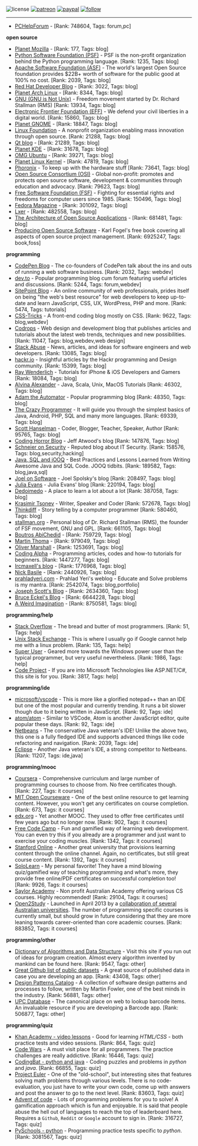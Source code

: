 ![license](https://img.shields.io/github/license/prahladyeri/siterank-stats.svg)
[![patreon](https://img.shields.io/badge/Patreon-brown.svg?logo=patreon)](https://www.patreon.com/prahladyeri)
[![paypal](https://img.shields.io/badge/PayPal-blue.svg?logo=paypal)](https://www.paypal.com/cgi-bin/webscr?cmd=_s-xclick&hosted_button_id=JM8FUXNFUK6EU)
[![follow](https://img.shields.io/twitter/follow/prahladyeri.svg?style=social)](https://twitter.com/prahladyeri)

---
- [PCHelpForum](https://pchelpforum.net) -  [Rank: 748604, Tags: forum,pc]

**open source**

- [Planet Mozilla](http://planet.mozilla.org/) -  [Rank: 177, Tags: blog]
- [Python Software Foundation (PSF)](https://www.python.org/psf/) - PSF is the non-profit organization behind the Python programming language. [Rank: 1235, Tags: blog]
- [Apache Software Foundation (ASF)](https://www.apache.org/) - The world's largest Open Source foundation provides $22B+ worth of software for the public good at 100% no cost. [Rank: 2039, Tags: blog]
- [Red Hat Developer Blog](https://developerblog.redhat.com/) -  [Rank: 3022, Tags: blog]
- [Planet Arch Linux](https://planet.archlinux.org/) -  [Rank: 8344, Tags: blog]
- [GNU (GNU is Not Unix)](https://www.gnu.org) - Freedom movement started by Dr. Richard Stallman (RMS) [Rank: 13934, Tags: blog]
- [Electronic Frontier Foundation (EFF)](https://www.eff.org/) - We defend your civil liberties in a digital world. [Rank: 15860, Tags: blog]
- [Planet GNOME](https://planet.gnome.org/) -  [Rank: 18847, Tags: blog]
- [Linux Foundation](https://www.linuxfoundation.org/) - A nonprofit organization enabling mass innovation through open source. [Rank: 21288, Tags: blog]
- [Qt blog](http://blog.qt.io/) -  [Rank: 21289, Tags: blog]
- [Planet KDE](https://planet.kde.org/) -  [Rank: 31678, Tags: blog]
- [OMG Ubuntu](https://www.omgubuntu.co.uk/) -  [Rank: 39271, Tags: blog]
- [Planet Linux Kernel](http://planet.kernel.org/) -  [Rank: 47819, Tags: blog]
- [Phoronix](https://www.phoronix.com/) - To keep up with the hardware stuff [Rank: 73641, Tags: blog]
- [Open Source Consortium (OSI)](https://opensource.org) - Global non-profit: promotes and protects open source software, development & communities through education and advocacy. [Rank: 79623, Tags: blog]
- [Free Software Foundation (FSF)](https://www.fsf.org/) - Fighting for essential rights and freedoms for computer users since 1985. [Rank: 150496, Tags: blog]
- [Fedora Magazine](https://fedoramagazine.org/) -  [Rank: 301092, Tags: blog]
- [Lxer](http://lxer.com/) -  [Rank: 482558, Tags: blog]
- [The Architecture of Open Source Applications](http://www.aosabook.org/en/index.html) -  [Rank: 681481, Tags: blog]
- [Producing Open Source Software](https://producingoss.com/) - Karl Fogel's free book covering all aspects of open source project management. [Rank: 6925247, Tags: book,foss]

**programming**

- [CodePen Blog](https://blog.codepen.io/) - The co-founders of CodePen talk about the ins and outs of running a web software business. [Rank: 2032, Tags: webdev]
- [dev.to](https://dev.to/) - Popular programming blog cum forum featuring useful articles and discussions. [Rank: 5244, Tags: forum,webdev]
- [SitePoint Blog](https://www.sitepoint.com/blog/) - An online community of web professionals, prides itself on being "the web's best resource" for web developers to keep up-to-date and learn JavaScript, CSS, UX, WordPress, PHP and more. [Rank: 5474, Tags: tutorials]
- [CSS-Tricks](https://css-tricks.com/) - A front-end coding blog mostly on CSS. [Rank: 9622, Tags: blog,webdev]
- [Codrops](https://tympanus.net/codrops/) - Web design and development blog that publishes articles and tutorials about the latest web trends, techniques and new possibilities. [Rank: 11047, Tags: blog,webdev,web design]
- [Stack Abuse](https://stackabuse.com/) - News, articles, and ideas for software engineers and web developers. [Rank: 13085, Tags: blog]
- [hackr.io](https://hackr.io/blog) - Insightful articles by the Hackr programming and Design community. [Rank: 15399, Tags: blog]
- [Ray Wenderlich](https://www.raywenderlich.com/) - Tutorials for iPhone & iOS Developers and Gamers [Rank: 18084, Tags: blog]
- [Alvina Alexander](https://alvinalexander.com/) - Java, Scala, Unix, MacOS Tutorials [Rank: 46302, Tags: blog]
- [Adam the Automator](https://adamtheautomator.com/) - Popular programming blog [Rank: 48350, Tags: blog]
- [The Crazy Programmer](https://www.thecrazyprogrammer.com/) - It will guide you through the simplest basics of Java, Android, PHP, SQL and many more languages. [Rank: 69339, Tags: blog]
- [Scott Hanselman](https://www.hanselman.com/) - Coder, Blogger, Teacher, Speaker, Author [Rank: 95765, Tags: blog]
- [Coding Horror Blog](https://blog.codinghorror.com/) - Jeff Atwood's blog [Rank: 147876, Tags: blog]
- [Schneier on Security](https://www.schneier.com/) - Reputed blog about IT Security. [Rank: 158576, Tags: blog,security,hacking]
- [Java, SQL and jOOQ](https://blog.jooq.org/) - Best Practices and Lessons Learned from Writing Awesome Java and SQL Code. JOOQ tidbits. [Rank: 189582, Tags: blog,java,sql]
- [Joel on Software](https://www.joelonsoftware.com/) - Joel Spolsky's blog [Rank: 208497, Tags: blog]
- [Julia Evans](https://jvns.ca/) - Julia Evans' blog [Rank: 220194, Tags: blog]
- [Dedoimedo](https://www.dedoimedo.com/) - A place to learn a lot about a lot [Rank: 387058, Tags: blog]
- [Krasimir Tsonev](https://krasimirtsonev.com/) - Writer, Speaker and Coder [Rank: 572678, Tags: blog]
- [Thinkdiff](https://thinkdiff.net/) - Story telling by a computer programmer [Rank: 580460, Tags: blog]
- [stallman.org](https://stallman.org) - Personal blog of Dr. Richard Stallman (RMS), the founder of FSF movement, GNU and GPL. [Rank: 661105, Tags: blog]
- [Boutros AbiChedid](https://bacsoftwareconsulting.com/blog/index.php/about/) -  [Rank: 759729, Tags: blog]
- [Martin Thoma](https://martin-thoma.com/) -  [Rank: 979049, Tags: blog]
- [Oliver Marshall](https://olivermarshall.net/) -  [Rank: 1253691, Tags: blog]
- [Coding Alpha](https://www.codingalpha.com/) - Programming articles, codes and how-to tutorials for beginners. [Rank: 1447277, Tags: blog]
- [Ircmaxell's blog](https://blog.ircmaxell.com/) -  [Rank: 1776968, Tags: blog]
- [Nick Basile](https://nick-basile.com/) -  [Rank: 2440926, Tags: blog]
- [prahladyeri.com](https://prahladyeri.com) - Prahlad Yeri's weblog - Educate and Solve problems is my mantra. [Rank: 2542074, Tags: blog,portfolio]
- [Joseph Scott's Blog](https://blog.josephscott.org/) -  [Rank: 2634360, Tags: blog]
- [Bruce Eckel's Blog](https://www.bruceeckel.com/) -  [Rank: 6644228, Tags: blog]
- [A Weird Imagination](https://aweirdimagination.net/) -  [Rank: 8750581, Tags: blog]

**programming/help**

- [Stack Overflow](https://stackoverflow.com) - The bread and butter of most programmers. [Rank: 51, Tags: help]
- [Unix Stack Exchange](https://unix.stackexchange.com) - This is where I usually go if Google cannot help me with a linux problem. [Rank: 135, Tags: help]
- [Super User](https://superuser.com) - Geared more towards the Windows power user than the typical programmer, but very useful nevertheless. [Rank: 1986, Tags: help]
- [Code Project](https://www.codeproject.com) - If you are into Microsoft Technologies like ASP.NET/C#, this site is for you. [Rank: 3817, Tags: help]

**programming/ide**

- [microsoft/vscode](https://github.com/microsoft/vscode) - This is more like a glorified notepad++ than an IDE but one of the most popular and currently trending. It runs a bit slower though due to it being written in JavaScript. [Rank: 92, Tags: ide]
- [atom/atom](https://github.com/atom/atom) - Similar to VSCode, Atom is another JavaScript editor, quite popular these days. [Rank: 92, Tags: ide]
- [Netbeans](https://netbeans.apache.org/) - The conservative Java veteran's IDE! Unlike the above two, this one is a fully fledged IDE and supports advanced things like code refactoring and navigation. [Rank: 2039, Tags: ide]
- [Eclipse](https://eclipse.org) - Another Java veteran's IDE, a strong competitor to Netbeans. [Rank: 11207, Tags: ide,java]

**programming/mooc**

- [Coursera](https://www.coursera.org/) - Comprehensive curriculum and large number of programming courses to choose from. No free certificates though. [Rank: 227, Tags: it courses]
- [MIT Open Courseware](https://ocw.mit.edu) - One of the best online resource to get learning content. However, you won't get any certificates on course completion. [Rank: 673, Tags: it courses]
- [edx.org](https://courses.edx.org/) - Yet another MOOC. They used to offer free certificates until few years ago but no longer now. [Rank: 902, Tags: it courses]
- [Free Code Camp](https://www.freecodecamp.org/) - Fun and gamified way of learning web development. You can even try this if you already are a programmer and just want to exercise your coding muscles. [Rank: 1342, Tags: it courses]
- [Stanford Online](http://online.stanford.edu/) - Another great university that provisions learning content through the online channel. Again, no certificates, but still great course content. [Rank: 1392, Tags: it courses]
- [SoloLearn](https://www.sololearn.com) - My personal favorite! They have a mind blowing quiz/gamified way of teaching programming and what's more, they provide free online/PDF certificates on successful completion too! [Rank: 9926, Tags: it courses]
- [Saylor Academy](https://learn.saylor.org) - Non profit Australian Academy offering various CS courses. Highly recommended! [Rank: 29104, Tags: it courses]
- [Open2Study](https://www.open2study.com) - Launched in April 2013 by a [collaboration of several Australian universities](http://www.thegoodmooc.com/2013/06/a-review-of-open2study.html). The number of programming specific courses is currently small, but should grow in future considering that they are more leaning towards career-oriented than core academic courses. [Rank: 883852, Tags: it courses]

**programming/other**

- [Dictionary of Algorithms and Data Structure](http://xlinux.nist.gov/dads/) - Visit this site if you run out of ideas for program creation. Almost every algorithm invented by mankind can be found here. [Rank: 9547, Tags: other]
- [Great Github list of public datasets](http://www.datasciencecentral.com/profiles/blogs/great-github-list-of-public-data-sets) - A great source of published data in case you are developing an app. [Rank: 43408, Tags: other]
- [Design Patterns Catalog](http://martinfowler.com/eaaCatalog/) - A collection of software design patterns and processes to follow, written by Martin Fowler, one of the best minds in the industry. [Rank: 56881, Tags: other]
- [UPC Database](https://www.upcdatabase.com/itemform.asp) - The canonical place on web to lookup barcode items. An invaluable resource if you are developing a Barcode app. [Rank: 506877, Tags: other]

**programming/quiz**

- [Khan Academy - video lessons](https://www.khanacademy.org/) - Good for learning *HTML/CSS* - both practice tests and video sessions. [Rank: 864, Tags: quiz]
- [Code Wars](https://www.codewars.com/) - A must visit place for all programmers. The practice challenges are really addictive. [Rank: 16446, Tags: quiz]
- [CodingBat - python and java](https://codingbat.com/) - Coding puzzles and problems in *python* and *java*. [Rank: 66855, Tags: quiz]
- [Project Euler](https://projecteuler.net/) - One of the "old-school", but interesting sites that features solving math problems through various levels. There is no code-evaluation, you just have to write your own code, come up with answers and post the answer to go to the next level. [Rank: 83603, Tags: quiz]
- [Advent of code](https://adventofcode.com/) - Lots of programming problems for you to solve! A gamification approach which is fun and enjoyable. It is said that people abuse the hell out of languages to reach the top of leaderboard here. Requires a `Github`, `Reddit` or `Google` account to sign in. [Rank: 316727, Tags: quiz]
- [PySchools - python](https://www.pyschools.com) - Programming practice tests specific to *python*. [Rank: 3081567, Tags: quiz]

